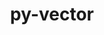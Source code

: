 ---
title: "py-vector"
layout: cache
categories: [package, develop-2025-07-13]
meta: {"compilers": ["none"], "num_specs": 1, "num_specs_by_stack": {"hep": 1, "root": 1}, "oss": ["ubuntu22.04"], "platforms": ["linux"], "stacks": ["hep", "root"], "targets": ["x86_64_v3"], "versions": ["1.5.1"]}
spec_details: [{"compiler": "none", "hash": "ryac6inbnuq7auwkp53k7zp7j3qbdwxq", "os": "ubuntu22.04", "platform": "linux", "size": "-", "stacks": ["hep", "root"], "target": "x86_64_v3", "variants": ["~awkward", "build_system=python_pip"], "versions": ["1.5.1"]}]
---